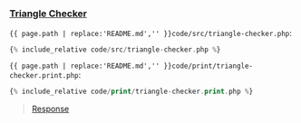### [Triangle Checker](code.zip)

`{{ page.path | replace:'README.md','' }}code/src/triangle-checker.php`:

```php
{% include_relative code/src/triangle-checker.php %}
```

`{{ page.path | replace:'README.md','' }}code/print/triangle-checker.print.php`:

```php
{% include_relative code/print/triangle-checker.print.php %}
```

> [Response](response/src/triangle-checker.php)
